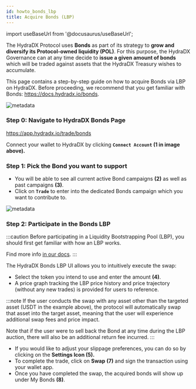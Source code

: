 ```yaml
---
id: howto_bonds_lbp
title: Acquire Bonds (LBP)
---
```


import useBaseUrl from '@docusaurus/useBaseUrl';

The HydraDX Protocol uses **Bonds** as part of its strategy to **grow and diversify its Protocol-owned liquidity (POL)**. For this purpose, the HydraDX Governance can at any time decide to **issue a given amount of bonds** which will be traded against assets that the HydraDX Treasury wishes to accumulate.

This page contains a step-by-step guide on how to acquire Bonds via LBP on HydraDX. Before proceeding, we recommend that you get familiar with Bonds: https://docs.hydradx.io/bonds.

<div style={{textAlign: 'center'}}>
  <img alt="metadata" src={useBaseUrl('/howto_bonds_lbp/bonds1.jpg')} />
</div>

### Step 0: Navigate to HydraDX Bonds Page

https://app.hydradx.io/trade/bonds

Connect your wallet to HydraDX by clicking **`Connect Account` (1 in image above).**

### Step 1: Pick the Bond you want to support

- You will be able to see all current active Bond campaigns **(2)** as well as past campaigns **(3)**.
- Click on **`Trade`**  to enter into the dedicated Bonds campaign which you want to contribute to.

<div style={{textAlign: 'center'}}>
  <img alt="metadata" src={useBaseUrl('/howto_bonds_lbp/bonds2.jpg')} />
</div>

### Step 2: Participate in the Bonds LBP
:::caution
Before participating in a Liquidity Bootstrapping Pool (LBP), you should first get familiar with how an LBP works.

Find more info [in our docs](https://docs.hydradx.io/lbp).
:::

The HydraDX Bonds LBP UI allows you to intuitively execute the swap:

- Select the token you intend to use and enter the amount **(4)**.
- A price graph tracking the LBP price history and price trajectory (without any new trades) is provided for users to reference.

:::note
If the user conducts the swap with any asset other than the targeted asset (USDT in the example above), the protocol will automatically swap that asset into the target asset, meaning that the user will experience additional swap fees and price impact. 

Note that if the user were to sell back the Bond at any time during the LBP auction, there will also be an additional return fee incurred.
:::

- If you would like to adjust your slippage preferences, you can do so by clicking on the **Settings Icon (5).**
- To complete the trade, click on **Swap** **(7)** and sign the transaction using your wallet app.
- Once you have completed the swap, the acquired bonds will show up under My Bonds **(8)**.
